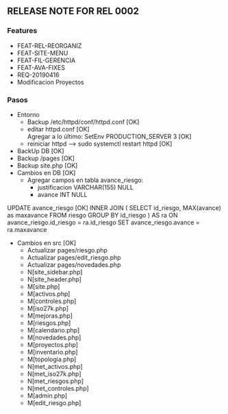 ## RELEASE NOTE FOR REL 0002
### Features
- FEAT-REL-REORGANIZ
- FEAT-SITE-MENU
- FEAT-FIL-GERENCIA
- FEAT-AVA-FIXES
- REQ-20190416  
- Modificacion Proyectos

### Pasos
- Entorno
    - Backup /etc/httpd/conf/httpd.conf                                         [OK]
    - editar httpd.conf                                                         [OK]                          
        Agregar a lo último: SetEnv PRODUCTION_SERVER 3                         [OK]
    - reiniciar httpd -->  sudo systemctl restart httpd                         [OK]
- BackUp DB                                                                     [OK]
- Backup /pages                                                                 [OK]
- Backup site.php                                                               [OK]
- Cambios en DB                                                                 [OK]
    - Agregar campos en tabla avance_riesgo:
        - justificacion VARCHAR(155) NULL
        - avance INT NULL

UPDATE avance_riesgo                                                            [OK]
INNER JOIN
(
SELECT id_riesgo, MAX(avance) as maxavance
FROM riesgo
GROUP BY id_riesgo
) AS ra ON avance_riesgo.id_riesgo = ra.id_riesgo
SET avance_riesgo.avance = ra.maxavance


- Cambios en src                                                                [OK]
    - Actualizar pages/riesgo.php
    - Actualizar pages/edit_riesgo.php
    - Actualizar pages/novedades.php
    - N[site_sidebar.php]
    - N[site_header.php]
    - M[site.php]
    - M[activos.php]
    - M[controles.php]
    - M[iso27k.php]
    - M[mejoras.php]
    - M[riesgos.php]
    - M[calendario.php]
    - M[novedades.php]
    - M[proyectos.php]
    - M[inventario.php]
    - M[topologia.php]
    - N[met_activos.php]
    - N[met_iso27k.php]
    - N[met_riesgos.php]
    - N[met_controles.php]
    - M[admin.php]
    - M[edit_riesgo.php]